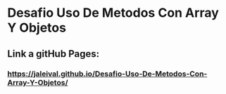 # Desafio Uso De Metodos Con Array Y Objetos
## Link a gitHub Pages:
### https://jaleival.github.io/Desafio-Uso-De-Metodos-Con-Array-Y-Objetos/